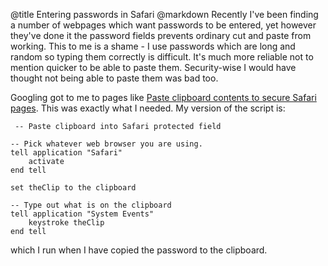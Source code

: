 @title		Entering passwords in Safari
@markdown
Recently I've been finding a number of webpages which want passwords to be entered, yet however they've done it the password fields prevents ordinary cut and paste from working.  This to me is a shame - I use passwords which are long and random so typing them correctly is difficult.  It's much more reliable not to mention quicker to be able to paste them.  Security-wise I would have thought not being able to paste them was bad too.

Googling got to me to pages like
[Paste clipboard contents to secure Safari pages](http://hints.macworld.com/article.php?story=20040120184422156).
This was exactly what I needed.  My version of the script is:

~~~
 -- Paste clipboard into Safari protected field

-- Pick whatever web browser you are using.
tell application "Safari"
	activate
end tell

set theClip to the clipboard

-- Type out what is on the clipboard
tell application "System Events"
	keystroke theClip
end tell

~~~
which I run when I have copied the password to the clipboard.
